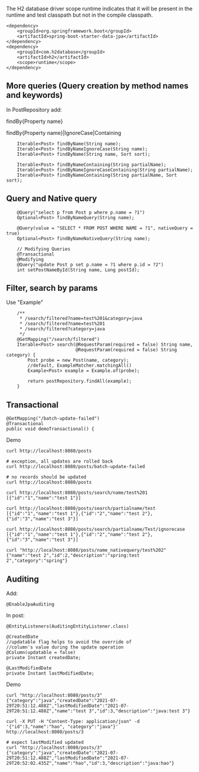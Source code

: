 The H2 database driver scope runtime indicates that it will be present in the runtime and test classpath but not in the compile classpath.

    <dependency>
        <groupId>org.springframework.boot</groupId>
        <artifactId>spring-boot-starter-data-jpa</artifactId>
    </dependency>
    <dependency>
        <groupId>com.h2database</groupId>
        <artifactId>h2</artifactId>
        <scope>runtime</scope>
    </dependency>

## More queries (Query creation by method names and keywords)
In PostRepository add:

findBy{Property name}

findBy{Property name}|IgnoreCase|Containing

        Iterable<Post> findByName(String name);
        Iterable<Post> findByNameIgnoreCase(String name);
        Iterable<Post> findByName(String name, Sort sort);
    
        Iterable<Post> findByNameContaining(String partialName);
        Iterable<Post> findByNameIgnoreCaseContaining(String partialName);
        Iterable<Post> findByNameContaining(String partialName, Sort sort);

## Query and Native query

        @Query("select p from Post p where p.name = ?1")
        Optional<Post> findByNameQuery(String name);
    
        @Query(value = "SELECT * FROM POST WHERE NAME = ?1", nativeQuery = true)
        Optional<Post> findByNameNativeQuery(String name);
        
        // Modifying Queries
        @Transactional
        @Modifying
        @Query("update Post p set p.name = ?1 where p.id = ?2")
        int setPostNameById(String name, Long postId);
        
## Filter, search by params
Use "Example"

        /**
         * /search/filtered?name=test%201&category=java
         * /search/filtered?name=test%201
         * /search/filtered?category=java
         */
        @GetMapping("/search/filtered")
        Iterable<Post> search(@RequestParam(required = false) String name,
                              @RequestParam(required = false) String category) {
            Post probe = new Post(name, category);
            //default, ExampleMatcher.matchingAll()
            Example<Post> example = Example.of(probe);
    
            return postRepository.findAll(example);
        }
        
## Transactional

    @GetMapping("/batch-update-failed")
    @Transactional
    public void demoTransactional() {
    
Demo

    curl http://localhost:8080/posts
    
    # exception, all updates are rolled back
    curl http://localhost:8080/posts/batch-update-failed
    
    # no records should be updated
    curl http://localhost:8080/posts
    
    curl http://localhost:8080/posts/search/name/test%201
    [{"id":"1","name":"test 1"}]
    
    curl http://localhost:8080/posts/search/partialname/test
    [{"id":"1","name":"test 1"},{"id":"2","name":"test 2"},{"id":"3","name":"test 3"}]
    
    curl http://localhost:8080/posts/search/partialname/Test/ignorecase
    [{"id":"1","name":"test 1"},{"id":"2","name":"test 2"},{"id":"3","name":"test 3"}]
    
    curl "http://localhost:8080/posts/name_nativequery/test%202"
    {"name":"test 2","id":2,"description":"spring:test 2","category":"spring"}


## Auditing
Add:

    @EnableJpaAuditing
    
In post:

    @EntityListeners(AuditingEntityListener.class)

    @CreatedDate
    //updatable flag helps to avoid the override of
    //column's value during the update operation
    @Column(updatable = false)
    private Instant createdDate;

    @LastModifiedDate
    private Instant lastModifiedDate;

Demo

    curl "http://localhost:8080/posts/3"
    {"category":"java","createdDate":"2021-07-29T20:51:12.488Z","lastModifiedDate":"2021-07-29T20:51:12.488Z","name":"test 3","id":3,"description":"java:test 3"}
    
    curl -X PUT -H "Content-Type: application/json" -d '{"id":3,"name":"hao", "category":"java"}' http://localhost:8080/posts/3
    
    # expect lastModified updated
    curl "http://localhost:8080/posts/3" 
    {"category":"java","createdDate":"2021-07-29T20:51:12.488Z","lastModifiedDate":"2021-07-29T20:52:02.435Z","name":"hao","id":3,"description":"java:hao"}